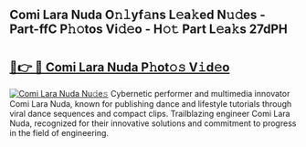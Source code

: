 ## Comi Lara Nuda O𝚗𝚕yf𝚊ns L𝚎a𝚔ed N𝚞𝚍es - Part-ffC P𝚑𝚘tos Vi𝚍𝚎o - H𝚘𝚝 Part L𝚎a𝚔s 27dPH

# <h2><a href="http://kfc6wko.oniu.top/?m=Comi+Lara+Nuda">🔗👉 🔴 Comi Lara Nuda P𝚑ot𝚘𝚜 V𝚒d𝚎o</a></h2>

[![Comi Lara Nuda Nu𝚍e𝚜](https://i.imgur.com/0qMVB7G.gif)](http://kfc6wko.oniu.top/?m=Comi+Lara+Nuda)
Cybernetic performer and multimedia innovator Comi Lara Nuda, known for publishing dance and lifestyle tutorials through viral dance sequences and compact clips. Trailblazing engineer Comi Lara Nuda, recognized for their innovative solutions and commitment to progress in the field of engineering.  
